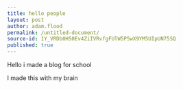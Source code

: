 ```yaml
---
title: hello people
layout: post
author: adam.flood
permalink: /untitled-document/
source-id: 1Y_VRDb0HS0Ev4ZiIVRvfgFUlW5P5wX9YM5UIpUN75SQ
published: true
---
```

Hello i made a blog for school 

 I made this with my brain

